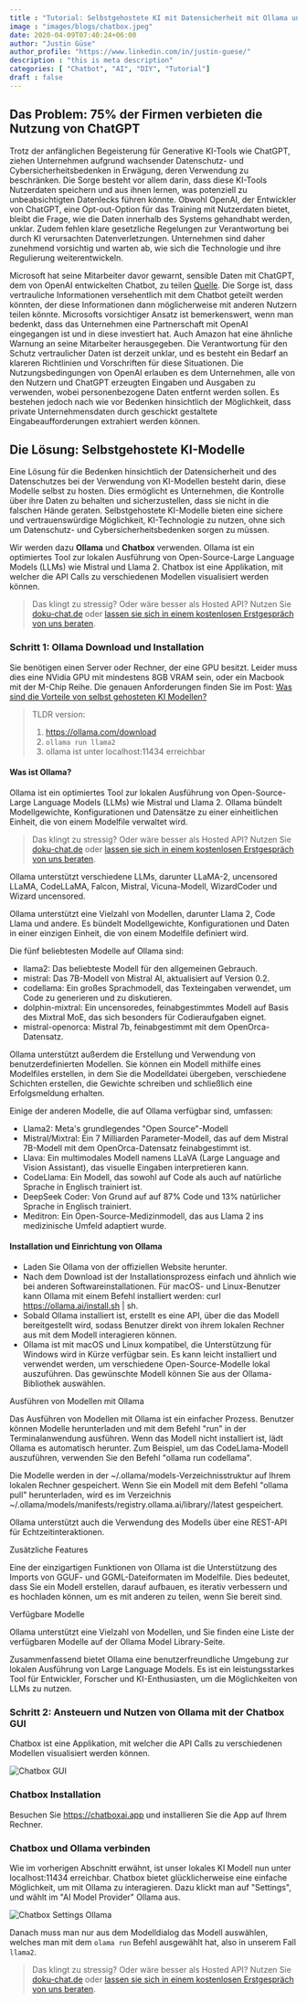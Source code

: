```yaml
---
title : "Tutorial: Selbstgehostete KI mit Datensicherheit mit Ollama und Chatbox"
image : "images/blogs/chatbox.jpeg"
date: 2020-04-09T07:40:24+06:00
author: "Justin Güse"
author_profile: "https://www.linkedin.com/in/justin-guese/"
description : "this is meta description"
categories: [ "Chatbot", "AI", "DIY", "Tutorial"]
draft : false
---
```


## Das Problem: 75% der Firmen verbieten die Nutzung von ChatGPT

Trotz der anfänglichen Begeisterung für Generative KI-Tools wie ChatGPT, ziehen Unternehmen aufgrund wachsender Datenschutz- und Cybersicherheitsbedenken in Erwägung, deren Verwendung zu beschränken. Die Sorge besteht vor allem darin, dass diese KI-Tools Nutzerdaten speichern und aus ihnen lernen, was potenziell zu unbeabsichtigten Datenlecks führen könnte. Obwohl OpenAI, der Entwickler von ChatGPT, eine Opt-out-Option für das Training mit Nutzerdaten bietet, bleibt die Frage, wie die Daten innerhalb des Systems gehandhabt werden, unklar. Zudem fehlen klare gesetzliche Regelungen zur Verantwortung bei durch KI verursachten Datenverletzungen. Unternehmen sind daher zunehmend vorsichtig und warten ab, wie sich die Technologie und ihre Regulierung weiterentwickeln.

Microsoft hat seine Mitarbeiter davor gewarnt, sensible Daten mit ChatGPT, dem von OpenAI entwickelten Chatbot, zu teilen [Quelle](https://www.businessinsider.com/chatgpt-microsoft-warns-employees-not-to-share-sensitive-data-openai-2023-1). Die Sorge ist, dass vertrauliche Informationen versehentlich mit dem Chatbot geteilt werden könnten, der diese Informationen dann möglicherweise mit anderen Nutzern teilen könnte. Microsofts vorsichtiger Ansatz ist bemerkenswert, wenn man bedenkt, dass das Unternehmen eine Partnerschaft mit OpenAI eingegangen ist und in diese investiert hat. Auch Amazon hat eine ähnliche Warnung an seine Mitarbeiter herausgegeben. Die Verantwortung für den Schutz vertraulicher Daten ist derzeit unklar, und es besteht ein Bedarf an klareren Richtlinien und Vorschriften für diese Situationen. Die Nutzungsbedingungen von OpenAI erlauben es dem Unternehmen, alle von den Nutzern und ChatGPT erzeugten Eingaben und Ausgaben zu verwenden, wobei personenbezogene Daten entfernt werden sollen. Es bestehen jedoch nach wie vor Bedenken hinsichtlich der Möglichkeit, dass private Unternehmensdaten durch geschickt gestaltete Eingabeaufforderungen extrahiert werden können.

## Die Lösung: Selbstgehostete KI-Modelle

Eine Lösung für die Bedenken hinsichtlich der Datensicherheit und des Datenschutzes bei der Verwendung von KI-Modellen besteht darin, diese Modelle selbst zu hosten. Dies ermöglicht es Unternehmen, die Kontrolle über ihre Daten zu behalten und sicherzustellen, dass sie nicht in die falschen Hände geraten. Selbstgehostete KI-Modelle bieten eine sichere und vertrauenswürdige Möglichkeit, KI-Technologie zu nutzen, ohne sich um Datenschutz- und Cybersicherheitsbedenken sorgen zu müssen.

Wir werden dazu **Ollama** und **Chatbox** verwenden. Ollama ist ein optimiertes Tool zur lokalen Ausführung von Open-Source-Large Language Models (LLMs) wie Mistral und Llama 2. Chatbox ist eine Applikation, mit welcher die API Calls zu verschiedenen Modellen visualisiert werden können.

> Das klingt zu stressig? Oder wäre besser als Hosted API? Nutzen Sie [doku-chat.de](/de/) oder [lassen sie sich in einem kostenlosen Erstgespräch von uns beraten](https://datafortress.cloud/de/contact/).

### Schritt 1: Ollama Download und Installation

Sie benötigen einen Server oder Rechner, der eine GPU besitzt. Leider muss dies eine NVidia GPU mit mindestens 8GB VRAM sein, oder ein Macbook mit der M-Chip Reihe.
Die genauen Anforderungen finden Sie im Post: [Was sind die Vorteile von selbst gehosteten KI Modellen?](/de/blog/vorteile-von-selbst-gehosteten-ki-modellen/)

> TLDR version: 
> 1. https://ollama.com/download
> 2. `ollama run llama2`
> 3. ollama ist unter localhost:11434 erreichbar

#### Was ist Ollama?

Ollama ist ein optimiertes Tool zur lokalen Ausführung von Open-Source-Large Language Models (LLMs) wie Mistral und Llama 2. Ollama bündelt Modellgewichte, Konfigurationen und Datensätze zu einer einheitlichen Einheit, die von einem Modelfile verwaltet wird.

> Das klingt zu stressig? Oder wäre besser als Hosted API? Nutzen Sie [doku-chat.de](/de/) oder [lassen sie sich in einem kostenlosen Erstgespräch von uns beraten](https://datafortress.cloud/de/contact/).

Ollama unterstützt verschiedene LLMs, darunter LLaMA-2, uncensored LLaMA, CodeLLaMA, Falcon, Mistral, Vicuna-Modell, WizardCoder und Wizard uncensored.

Ollama unterstützt eine Vielzahl von Modellen, darunter Llama 2, Code Llama und andere. Es bündelt Modellgewichte, Konfigurationen und Daten in einer einzigen Einheit, die von einem Modelfile definiert wird.

Die fünf beliebtesten Modelle auf Ollama sind:

- llama2: Das beliebteste Modell für den allgemeinen Gebrauch.
- mistral: Das 7B-Modell von Mistral AI, aktualisiert auf Version 0.2.
- codellama: Ein großes Sprachmodell, das Texteingaben verwendet, um Code zu generieren und zu diskutieren.
- dolphin-mixtral: Ein uncensoredes, feinabgestimmtes Modell auf Basis des Mixtral MoE, das sich besonders für Codieraufgaben eignet.
- mistral-openorca: Mistral 7b, feinabgestimmt mit dem OpenOrca-Datensatz.

Ollama unterstützt außerdem die Erstellung und Verwendung von benutzerdefinierten Modellen. Sie können ein Modell mithilfe eines Modelfiles erstellen, in dem Sie die Modelldatei übergeben, verschiedene Schichten erstellen, die Gewichte schreiben und schließlich eine Erfolgsmeldung erhalten.

Einige der anderen Modelle, die auf Ollama verfügbar sind, umfassen:

- Llama2: Meta's grundlegendes "Open Source"-Modell
- Mistral/Mixtral: Ein 7 Milliarden Parameter-Modell, das auf dem Mistral 7B-Modell mit dem OpenOrca-Datensatz feinabgestimmt ist.
- Llava: Ein multimodales Modell namens LLaVA (Large Language and Vision Assistant), das visuelle Eingaben interpretieren kann.
- CodeLlama: Ein Modell, das sowohl auf Code als auch auf natürliche Sprache in Englisch trainiert ist.
- DeepSeek Coder: Von Grund auf auf 87% Code und 13% natürlicher Sprache in Englisch trainiert.
- Meditron: Ein Open-Source-Medizinmodell, das aus Llama 2 ins medizinische Umfeld adaptiert wurde.

#### Installation und Einrichtung von Ollama

- Laden Sie Ollama von der offiziellen Website herunter.
- Nach dem Download ist der Installationsprozess einfach und ähnlich wie bei anderen Softwareinstallationen. Für macOS- und Linux-Benutzer kann Ollama mit einem Befehl installiert werden: curl https://ollama.ai/install.sh | sh.
- Sobald Ollama installiert ist, erstellt es eine API, über die das Modell bereitgestellt wird, sodass Benutzer direkt von ihrem lokalen Rechner aus mit dem Modell interagieren können.
- Ollama ist mit macOS und Linux kompatibel, die Unterstützung für Windows wird in Kürze verfügbar sein. Es kann leicht installiert und verwendet werden, um verschiedene Open-Source-Modelle lokal auszuführen. Das gewünschte Modell können Sie aus der Ollama-Bibliothek auswählen.

Ausführen von Modellen mit Ollama

Das Ausführen von Modellen mit Ollama ist ein einfacher Prozess. Benutzer können Modelle herunterladen und mit dem Befehl "run" in der Terminalanwendung ausführen. Wenn das Modell nicht installiert ist, lädt Ollama es automatisch herunter. Zum Beispiel, um das CodeLlama-Modell auszuführen, verwenden Sie den Befehl "ollama run codellama".

Die Modelle werden in der ~/.ollama/models-Verzeichnisstruktur auf Ihrem lokalen Rechner gespeichert. Wenn Sie ein Modell mit dem Befehl "ollama pull" herunterladen, wird es im Verzeichnis ~/.ollama/models/manifests/registry.ollama.ai/library/<modell-familie>/latest gespeichert.

Ollama unterstützt auch die Verwendung des Modells über eine REST-API für Echtzeitinteraktionen.

Zusätzliche Features

Eine der einzigartigen Funktionen von Ollama ist die Unterstützung des Imports von GGUF- und GGML-Dateiformaten im Modelfile. Dies bedeutet, dass Sie ein Modell erstellen, darauf aufbauen, es iterativ verbessern und es hochladen können, um es mit anderen zu teilen, wenn Sie bereit sind.

Verfügbare Modelle

Ollama unterstützt eine Vielzahl von Modellen, und Sie finden eine Liste der verfügbaren Modelle auf der Ollama Model Library-Seite.

Zusammenfassend bietet Ollama eine benutzerfreundliche Umgebung zur lokalen Ausführung von Large Language Models. Es ist ein leistungsstarkes Tool für Entwickler, Forscher und KI-Enthusiasten, um die Möglichkeiten von LLMs zu nutzen.

### Schritt 2: Ansteuern und Nutzen von Ollama mit der Chatbox GUI

Chatbox ist eine Applikation, mit welcher die API Calls zu verschiedenen Modellen visualisiert werden können.

![Chatbox GUI](/images/blogs/chatbox.png)

### Chatbox Installation

Besuchen Sie https://chatboxai.app und installieren Sie die App auf Ihrem Rechner. 


### Chatbox und Ollama verbinden

Wie im vorherigen Abschnitt erwähnt, ist unser lokales KI Modell nun unter localhost:11434 erreichbar.
Chatbox bietet glücklicherweise eine einfache Möglichkeit, um mit Ollama zu interagieren. Dazu klickt man auf "Settings", und wählt im "AI Model Provider" Ollama aus.

![Chatbox Settings Ollama](/images/blogs/chatbox-settings.png)

Danach muss man nur aus dem Modelldialog das Modell auswählen, welches man mit dem `olama run` Befehl ausgewählt hat, also in unserem Fall `llama2`.

> Das klingt zu stressig? Oder wäre besser als Hosted API? Nutzen Sie [doku-chat.de](/de/) oder [lassen sie sich in einem kostenlosen Erstgespräch von uns beraten](https://datafortress.cloud/de/contact/).